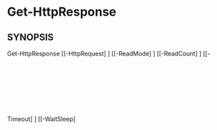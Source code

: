 ﻿---
external help file: powershai-help.xml
schema: 2.0.0
powershai: true
---

# Get-HttpResponse

## SYNOPSIS <!--!= @#Synop !-->
Get-HttpResponse [[-HttpRequest] <Object>] [[-ReadMode] <Object>] [[-ReadCount] <Object>] [[-Timeout] <Object>] [[-WaitSleep] <Object>] [-ForceEnd] [-StreamsOnly] [<CommonParameters>]

## SYNTAX <!--!= @#Syntax !-->

```
Get-HttpResponse [<CommonParameters>]
```

## PARAMETERS <!--!= @#Params !-->

### -ForceEnd
Conjunto de Parâmetros: (Todos)
Tipo: switch
Aliases:
Valores Aceitos:
Requerido: falso
Posição: Nomeado
Valor Padrão:
Aceitar entrada de pipeline: falso
Aceitar caracteres curinga:

```yml
Conjunto de Parâmetros: (Todos)
Tipo: 
Aliases: 
Valores Aceitos: 
Requerido: falso
Posição: nomeado
Valor Padrão: Ninguno
Aceitar entrada de pipeline: falso
Aceitar caracteres curinga: falso
```

### -HttpRequest
Conjunto de Parâmetros: (Todos)
Tipo: Object
Aliases:
Valores Aceitos:
Requerido: falso
Posição: 0
Valor Padrão:
Aceitar entrada de pipeline: verdadeiro (PorValor)
Aceitar caracteres curinga:

```yml
Conjunto de Parâmetros: (Todos)
Tipo: 
Aliases: 
Valores Aceitos: 
Requerido: falso
Posição: nomeado
Valor Padrão: Ninguno
Aceitar entrada de pipeline: falso
Aceitar caracteres curinga: falso
```

### -ReadCount
Conjunto de Parâmetros: (Todos)
Tipo: Object
Aliases:
Valores Aceitos:
Requerido: falso
Posição: 2
Valor Padrão:
Aceitar entrada de pipeline: falso
Aceitar caracteres curinga:

```yml
Conjunto de Parâmetros: (Todos)
Tipo: 
Aliases: 
Valores Aceitos: 
Requerido: falso
Posição: nomeado
Valor Padrão: Ninguno
Aceitar entrada de pipeline: falso
Aceitar caracteres curinga: falso
```

### -ReadMode
Conjunto de Parâmetros: (Todos)
Tipo: Object
Aliases:
Valores Aceitos:
Requerido: falso
Posição: 1
Valor Padrão:
Aceitar entrada de pipeline: falso
Aceitar caracteres curinga:

```yml
Conjunto de Parâmetros: (Todos)
Tipo: 
Aliases: 
Valores Aceitos: 
Requerido: falso
Posição: nomeado
Valor Padrão: Ninguno
Aceitar entrada de pipeline: falso
Aceitar caracteres curinga: falso
```

### -StreamsOnly
Conjunto de Parâmetros: (Todos)
Tipo: switch
Aliases:
Valores Aceitos:
Requerido: falso
Posição: Nomeado
Valor Padrão:
Aceitar entrada de pipeline: falso
Aceitar caracteres curinga:

```yml
Conjunto de Parâmetros: (Todos)
Tipo: 
Aliases: 
Valores Aceitos: 
Requerido: falso
Posição: nomeado
Valor Padrão: Ninguno
Aceitar entrada de pipeline: falso
Aceitar caracteres curinga: falso
```

### -Timeout
Conjunto de Parâmetros: (Todos)
Tipo: Object
Aliases:
Valores Aceitos:
Requerido: falso
Posição: 3
Valor Padrão:
Aceitar entrada de pipeline: falso
Aceitar caracteres curinga:

```yml
Conjunto de Parâmetros: (Todos)
Tipo: 
Aliases: 
Valores Aceitos: 
Requerido: falso
Posição: nomeado
Valor Padrão: Ninguno
Aceitar entrada de pipeline: falso
Aceitar caracteres curinga: falso
```

### -WaitSleep
Conjunto de Parâmetros: (Todos)
Tipo: Object
Aliases:
Valores Aceitos:
Requerido: falso
Posição: 4
Valor Padrão:
Aceitar entrada de pipeline: falso
Aceitar caracteres curinga:

```yml
Conjunto de Parâmetros: (Todos)
Tipo: 
Aliases: 
Valores Aceitos: 
Requerido: falso
Posição: nomeado
Valor Padrão: Ninguno
Aceitar entrada de pipeline: falso
Aceitar caracteres curinga: falso
```


<!--PowershaiAiDocBlockStart-->
_Traducido automáticamente usando PowershAI e IA._
<!--PowershaiAiDocBlockEnd-->
